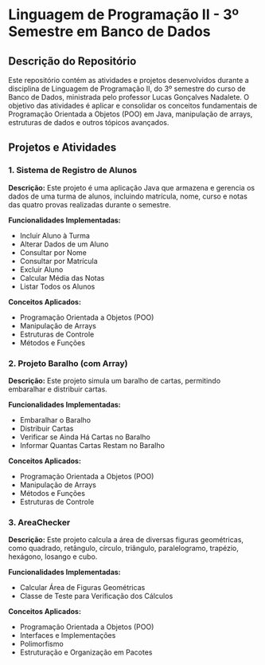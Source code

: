 # Linguagem de Programação II - 3º Semestre em Banco de Dados

## Descrição do Repositório

Este repositório contém as atividades e projetos desenvolvidos durante a disciplina de Linguagem de Programação II, do 3º semestre do curso de Banco de Dados, ministrada pelo professor Lucas Gonçalves Nadalete. O objetivo das atividades é aplicar e consolidar os conceitos fundamentais de Programação Orientada a Objetos (POO) em Java, manipulação de arrays, estruturas de dados e outros tópicos avançados.

## Projetos e Atividades

### 1. Sistema de Registro de Alunos

**Descrição:** Este projeto é uma aplicação Java que armazena e gerencia os dados de uma turma de alunos, incluindo matrícula, nome, curso e notas das quatro provas realizadas durante o semestre.

**Funcionalidades Implementadas:**
- Incluir Aluno à Turma
- Alterar Dados de um Aluno
- Consultar por Nome
- Consultar por Matrícula
- Excluir Aluno
- Calcular Média das Notas
- Listar Todos os Alunos

**Conceitos Aplicados:**
- Programação Orientada a Objetos (POO)
- Manipulação de Arrays
- Estruturas de Controle
- Métodos e Funções

### 2. Projeto Baralho (com Array)

**Descrição:** Este projeto simula um baralho de cartas, permitindo embaralhar e distribuir cartas. 

**Funcionalidades Implementadas:**
- Embaralhar o Baralho
- Distribuir Cartas
- Verificar se Ainda Há Cartas no Baralho
- Informar Quantas Cartas Restam no Baralho

**Conceitos Aplicados:**
- Programação Orientada a Objetos (POO)
- Manipulação de Arrays
- Métodos e Funções
- Estruturas de Controle

### 3. AreaChecker

**Descrição:** Este projeto calcula a área de diversas figuras geométricas, como quadrado, retângulo, círculo, triângulo, paralelogramo, trapézio, hexágono, losango e cubo.

**Funcionalidades Implementadas:**
- Calcular Área de Figuras Geométricas
- Classe de Teste para Verificação dos Cálculos

**Conceitos Aplicados:**
- Programação Orientada a Objetos (POO)
- Interfaces e Implementações
- Polimorfismo
- Estruturação e Organização em Pacotes
